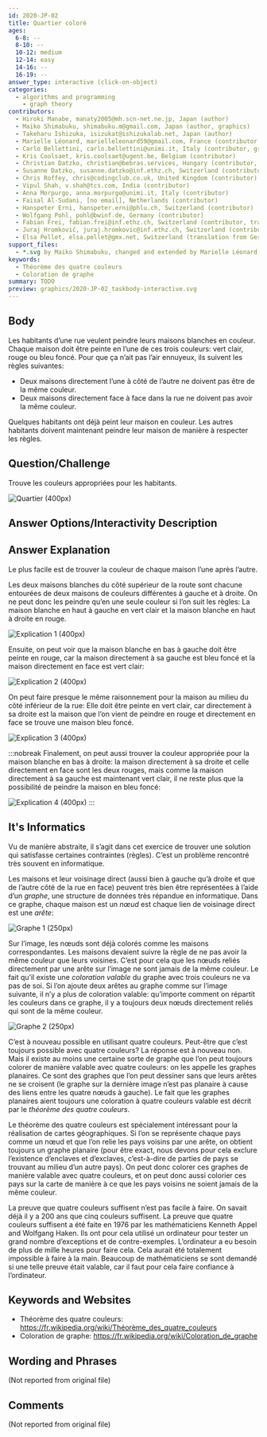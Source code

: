 ```yaml
---
id: 2020-JP-02
title: Quartier coloré
ages:
  6-8: --
  8-10: --
  10-12: medium
  12-14: easy
  14-16: --
  16-19: --
answer_type: interactive (click-on-object)
categories:
  - algorithms and programming
    - graph theory
contributors:
  - Hiroki Manabe, manaty2005@mh.scn-net.ne.jp, Japan (author)
  - Maiko Shimabuku, shimabuku.m@gmail.com, Japan (author, graphics)
  - Takeharu Ishizuka, isizukat@ishizukalab.net, Japan (author)
  - Marielle Léonard, marielleleonard59@gmail.com, France (contributor, graphics)
  - Carlo Bellettini, carlo.bellettini@unimi.it, Italy (contributor, graphics)
  - Kris Coolsaet, kris.coolsaet@ugent.be, Belgium (contributor)
  - Christian Datzko, christian@bebras.services, Hungary (contributor, graphics)
  - Susanne Datzko, susanne.datzko@inf.ethz.ch, Switzerland (contributor, graphics)
  - Chris Roffey, chris@codingclub.co.uk, United Kingdom (contributor)
  - Vipul Shah, v.shah@tcs.com, India (contributor)
  - Anna Morpurgo, anna.morpurgo@unimi.it, Italy (contributor)
  - Faisal Al-Sudani, [no email], Netherlands (contributor)
  - Hanspeter Erni, hanspeter.erni@phlu.ch, Switzerland (contributor)
  - Wolfgang Pohl, pohl@bwinf.de, Germany (contributor)
  - Fabian Frei, fabian.frei@inf.ethz.ch, Switzerland (contributor, translation from English into German)
  - Juraj Hromkovič, juraj.hromkovic@inf.ethz.ch, Switzerland (contributor)
  - Elsa Pellet, elsa.pellet@gmx.net, Switzerland (translation from German into French)
support_files:
  - *.svg by Maiko Shimabuku, changed and extended by Marielle Léonard, made interactive by Carlo Bellettini, changed and improved and made interactive by Susanne Datzko, based on work by Christian Datzko
keywords:
  - Théorème des quatre couleurs
  - Coloration de graphe
summary: TODO
preview: graphics/2020-JP-02_taskbody-interactive.svg
---
```



## Body

Les habitants d’une rue veulent peindre leurs maisons blanches en couleur. Chaque maison doit être peinte en l’une de ces trois couleurs: vert clair, rouge ou bleu foncé. Pour que ça n’ait pas l’air ennuyeux, ils suivent les règles suivantes:
 - Deux maisons directement l’une à côté de l’autre ne doivent pas être de la même couleur.
 - Deux maisons directement face à face dans la rue ne doivent pas avoir la même couleur.

Quelques habitants ont déjà peint leur maison en couleur. Les autres habitants doivent maintenant peindre leur maison de manière à respecter les règles.


## Question/Challenge

Trouve les couleurs appropriées pour les habitants.

![](graphics/2020-JP-02_taskbody-interactive.svg "Quartier (400px)")


## Answer Options/Interactivity Description

<!-- empty -->


## Answer Explanation

Le plus facile est de trouver la couleur de chaque maison l’une après l’autre.

Les deux maisons blanches du côté supérieur de la route sont chacune entourées de deux maisons de couleurs différentes à gauche et à droite. On ne peut donc les peindre qu’en une seule couleur si l’on suit les règles: La maison blanche en haut à gauche en vert clair et la maison blanche en haut à droite en rouge.

![](graphics/2020-JP-02_solution1-interactive.svg "Explication 1 (400px)")

Ensuite, on peut voir que la maison blanche en bas à gauche doit être peinte en rouge, car la maison directement à sa gauche est bleu foncé et la maison directement en face est vert clair:

![](graphics/2020-JP-02_solution2-interactive.svg "Explication 2 (400px)")

On peut faire presque le même raisonnement pour la maison au milieu du côté inférieur de la rue: Elle doit être peinte en vert clair, car directement à sa droite est la maison que l’on vient de peindre en rouge et directement en face se trouve une maison bleu foncé.

![](graphics/2020-JP-02_solution3-interactive.svg "Explication 3 (400px)")

:::nobreak
Finalement, on peut aussi trouver la couleur appropriée pour la maison blanche en bas à droite: la maison directement à sa droite et celle directement en face sont les deux rouges, mais comme la maison directement à sa gauche est maintenant vert clair, il ne reste plus que la possibilité de peindre la maison en bleu foncé:

![](graphics/2020-JP-02_solution4-interactive.svg "Explication 4 (400px)")
:::


## It's Informatics

Vu de manière abstraite, il s’agit dans cet exercice de trouver une solution qui satisfasse certaines contraintes (règles). C’est un problème rencontré très souvent en informatique.

Les maisons et leur voisinage direct (aussi bien à gauche qu’à droite et que de l’autre côté de la rue en face) peuvent très bien être représentées à l’aide d’un _graphe_, une structure de données très répandue en informatique. Dans ce graphe, chaque maison est un _nœud_ est chaque lien de voisinage direct est une _arête_:

![](graphics/2020-JP-02_itsinformatics1.svg "Graphe 1 (250px)")

Sur l’image, les nœuds sont déjà colorés comme les maisons correspondantes. Les maisons devaient suivre la règle de ne pas avoir la même couleur que leurs voisines. C’est pour cela que les nœuds reliés directement par une arête sur l’image ne sont jamais de la même couleur. Le fait qu’il existe une _coloration valable_ du graphe avec trois couleurs ne va pas de soi. Si l’on ajoute deux arêtes au graphe comme sur l’image suivante, il n’y a plus de coloration valable: qu’importe comment on répartit les couleurs dans ce graphe, il y a toujours deux nœuds directement reliés qui sont de la même couleur.

![](graphics/2020-JP-02_itsinformatics2.svg "Graphe 2 (250px)")

C’est à nouveau possible en utilisant quatre couleurs. Peut-être que c’est toujours possible avec quatre couleurs? La réponse est à nouveau non. Mais il existe au moins une certaine sorte de graphe que l’on peut toujours colorer de manière valable avec quatre couleurs: on les appelle les graphes planaires. Ce sont des graphes que l’on peut dessiner sans que leurs arêtes ne se croisent (le graphe sur la dernière image n’est pas planaire à cause des liens entre les quatre nœuds à gauche). Le fait que les graphes planaires aient toujours une coloration à quatre couleurs valable est décrit par le _théorème des quatre couleurs_.

Le théorème des quatre couleurs est spécialement intéressant pour la réalisation de cartes géographiques. Si l’on se représente chaque pays comme un nœud et que l’on relie les pays voisins par une arête, on obtient toujours un graphe planaire (pour être exact, nous devons pour cela exclure l’existence d’enclaves et d’exclaves, c’est-à-dire de parties de pays se trouvant au milieu d’un autre pays). On peut donc colorer ces graphes de manière valable avec quatre couleurs, et on peut donc aussi colorier ces pays sur la carte de manière à ce que les pays voisins ne soient jamais de la même couleur.

La preuve que quatre couleurs suffisent n’est pas facile à faire. On savait déjà il y a 200 ans que cinq couleurs suffisent. La preuve que quatre couleurs suffisent a été faite en 1976 par les mathématiciens Kenneth Appel and Wolfgang Haken. Ils ont pour cela utilisé un ordinateur pour tester un grand nombre d’exceptions et de contre-exemples. L’ordinateur a eu besoin de plus de mille heures pour faire cela. Cela aurait été totalement impossible à faire à la main. Beaucoup de mathématiciens se sont demandé si une telle preuve était valable, car il faut pour cela faire confiance à l’ordinateur.


## Keywords and Websites

 - Théorème des quatre couleurs: https://fr.wikipedia.org/wiki/Théorème_des_quatre_couleurs
 - Coloration de graphe: https://fr.wikipedia.org/wiki/Coloration_de_graphe


## Wording and Phrases

(Not reported from original file)


## Comments

(Not reported from original file)
